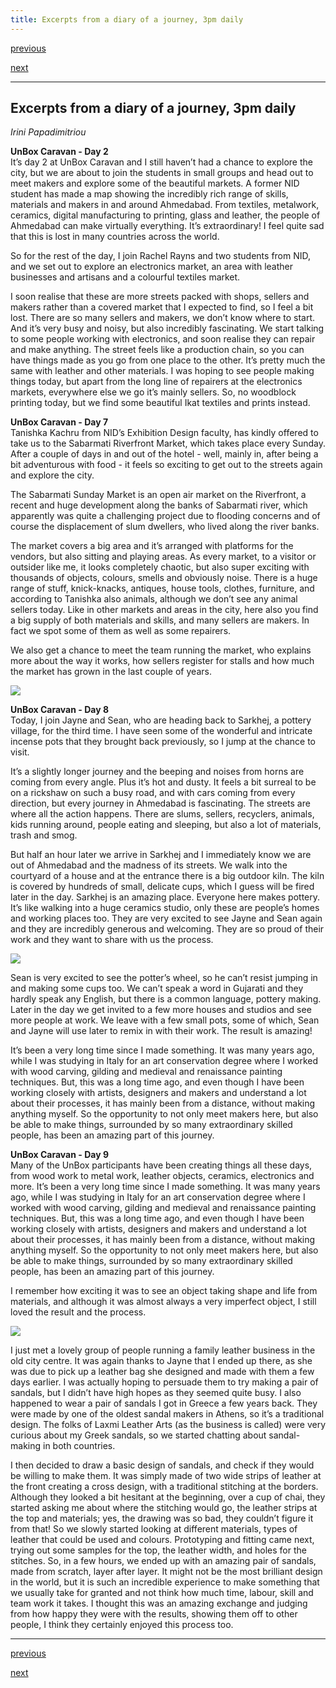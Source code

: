 ```yaml
---
title: Excerpts from a diary of a journey, 3pm daily
---
```


<div id="nav">
  <p class="alignleft"><a href="3_07.html">previous</a></p>
  <p class="alignright"><a href="4_01.html">next</a></p>
  <div style="clear: both;"></div>
</div>

---

## Excerpts from a diary of a journey, 3pm daily
_Irini Papadimitriou_

**UnBox Caravan - Day 2**
<br />It’s day 2 at UnBox Caravan and I still haven’t had a chance to explore the city, but we are about to join the students in small groups and head out to meet makers and explore some of the beautiful markets.
A former NID student has made a map showing the incredibly rich range of skills, materials and makers in and around Ahmedabad. From textiles, metalwork, ceramics, digital manufacturing to printing, glass
and leather, the people of Ahmedabad can make virtually everything. It’s extraordinary! I feel quite sad that this is lost in many countries across the world.

So for the rest of the day, I join Rachel Rayns and two students from NID, and we set out to explore an electronics market, an area with leather businesses and artisans and a colourful textiles market.

I soon realise that these are more streets packed with shops, sellers and makers rather than a covered market that I expected to find, so I feel a bit lost. There are so many sellers and makers, we don’t know where to start. And it’s very busy and noisy, but also incredibly fascinating. We start talking to some people working with electronics, and soon realise they  can repair and make anything. The street feels like a production chain,
so you can have things made as you go from one place to the other. It’s pretty much the same with leather and other materials. I was hoping to see people making things today, but apart from the long line of repairers at the electronics markets, everywhere else we go it’s mainly sellers. So, no woodblock printing today, but we find some beautiful Ikat textiles and prints  instead.

**UnBox Caravan - Day 7**
<br/>Tanishka Kachru from NID’s Exhibition Design faculty, has kindly offered to take us to the Sabarmati Riverfront Market, which takes place every Sunday. After a couple of days in and out of the hotel - well, mainly in, after being a bit adventurous with food - it feels so exciting to get out to the streets again and explore the city.

The Sabarmati Sunday Market is an open air market on the Riverfront, a recent and huge development along the banks of Sabarmati river, which apparently was quite a challenging project due to flooding concerns and of course the displacement of slum dwellers, who lived along the river banks.

The market covers a big area and it’s arranged with platforms for the vendors, but also sitting and playing areas. As every market, to a visitor or outsider like me, it looks completely chaotic, but also super exciting with thousands of objects, colours, smells and obviously noise. There is a huge range of stuff, knick-knacks, antiques, house tools, clothes, furniture, and according to Tanishka also animals, although we don’t  see any animal sellers today. Like in other markets and areas in the city, here also you find a big supply of both materials and skills, and many sellers are makers. In fact we spot some of them as well as some repairers.

We also get a chance to meet the team running the market, who explains more about the way it works, how sellers register for stalls and how much the market has grown in the last couple of years.

![](images/24.jpg)

**UnBox Caravan - Day 8**
<br/>Today, I join Jayne and Sean, who are heading back to Sarkhej, a pottery village, for the third time. I have seen some of the wonderful and intricate incense pots that they brought back previously, so I jump at the chance to visit.

It’s a slightly longer journey and the beeping and noises from horns are coming from every angle. Plus it’s hot and dusty.
It feels a bit surreal to be on a rickshaw on such a busy road, and with cars coming from every direction, but every journey in Ahmedabad is fascinating. The streets are where all the action happens. There are slums, sellers, recyclers, animals, kids running around, people eating and sleeping, but also a lot of materials, trash and smog.

But half an hour later we arrive in Sarkhej and I immediately know we are out of Ahmedabad and the madness of its streets. We walk into the courtyard of a house and at the entrance there is a big outdoor kiln. The kiln is covered by hundreds of small, delicate cups, which I guess will be fired later in the day. Sarkhej is an amazing place. Everyone here makes pottery. It’s like walking into a huge ceramics studio, only these are people’s homes and working places too. They are very excited to see Jayne and Sean again and they are incredibly generous and welcoming. They are so proud of their work and they want to share with us the process.

![](images/25.jpg)

Sean is very excited to see the potter’s wheel, so he can’t resist jumping in and making some cups too. We can’t speak a word in Gujarati and they hardly speak any English, but there is a common language, pottery making. Later in the day we get invited to a few more houses and studios and see more people at work.
We leave with a few small pots, some of which, Sean and Jayne will use later to remix in with their work. The result is amazing!

It’s been a very long time since I made something. It was many years ago, while I was studying in Italy for an art conservation degree where I worked with wood carving, gilding and medieval and renaissance painting techniques. But, this was a long time ago, and even though I have been working closely with artists, designers and makers and understand a lot about their processes, it has mainly been from a distance, without making anything myself. So the opportunity to not only meet makers here, but also be able to make things, surrounded by so many extraordinary skilled people, has been an amazing part of this journey.

**UnBox Caravan - Day 9**
<br/>Many of the UnBox participants have been creating things all these days, from wood work to metal work, leather objects, ceramics, electronics and more. It’s been a very  long time since I made something. It was many years ago, while I was studying in Italy for an art conservation degree where I worked with wood carving, gilding and medieval  and renaissance painting techniques. But, this was a long time ago, and even though I have been working closely with artists, designers and makers and understand a lot about their processes, it has mainly been from a distance, without
making anything myself. So the opportunity to not only meet makers here, but also be able to make things, surrounded by so many extraordinary skilled people, has been an amazing part of this journey.

I remember how exciting it was to see an object taking shape and life from materials, and although it was almost always a very imperfect object, I still loved the result and the process.

![](images/26.jpg)

I just met a lovely group of people running a family leather business in the old city centre. It was again thanks to Jayne that I ended up there, as she was due to pick up a leather  bag she designed and made with them a few days earlier. I was actually hoping to persuade them to try making a pair of sandals, but I didn’t have high hopes as they seemed quite busy. I also happened to wear a pair of sandals I got in Greece a few years back. They were made by one of the oldest sandal makers in Athens, so it’s a traditional design. The folks of Laxmi Leather Arts (as the business is called) were very curious about my Greek sandals, so we started chatting about sandal-making in both countries.

I then decided to draw a basic design of sandals, and check if they would be willing to make them. It was simply made of two wide strips of leather at the front creating a cross design, with a traditional stitching at the borders. Although they looked a bit hesitant at the beginning, over a cup of chai, they started asking me about where the stitching would go, the leather strips at the top and materials; yes, the drawing was so bad, they couldn’t figure it from that! So we slowly started looking at different materials, types of leather that could be used and colours. Prototyping and fitting came next, trying out some samples for the top, the leather width, and holes for the stitches. So, in a few hours, we ended up with  an amazing pair of sandals, made from scratch, layer after layer. It might not be the most brilliant design in the world, but it is such an incredible experience to make something  that we usually take for granted and not think how much time, labour, skill and team work it takes. I thought this was an amazing exchange and judging from how happy they were with the results, showing them off to other people, I think they certainly enjoyed this process too.

---

<div id="nav">
  <p class="alignleft"><a href="3_07.html">previous</a></p>
  <p class="alignright"><a href="4_01.html">next</a></p>
  <div style="clear: both;"></div>
</div>